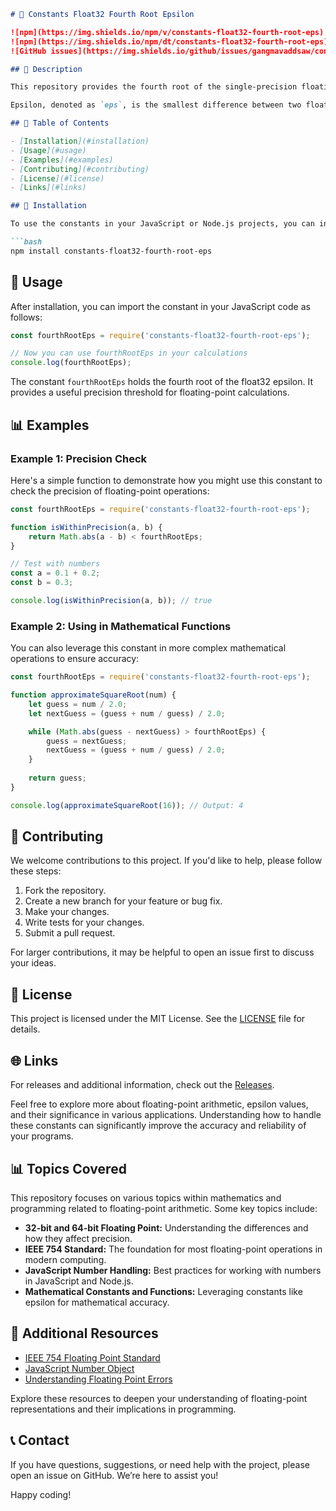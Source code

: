 ```markdown
# 🌟 Constants Float32 Fourth Root Epsilon

![npm](https://img.shields.io/npm/v/constants-float32-fourth-root-eps)
![npm](https://img.shields.io/npm/dt/constants-float32-fourth-root-eps)
![GitHub issues](https://img.shields.io/github/issues/gangmavaddsaw/constants-float32-fourth-root-eps)

## 📜 Description

This repository provides the fourth root of the single-precision floating-point epsilon value, specifically for 32-bit IEEE 754 representations. Understanding floating-point arithmetic is vital in many computing applications, especially in fields such as graphics, scientific computations, and data analysis. 

Epsilon, denoted as `eps`, is the smallest difference between two floating-point numbers. When performing calculations, knowing this value can help avoid errors that arise from precision limitations.

## 📁 Table of Contents

- [Installation](#installation)
- [Usage](#usage)
- [Examples](#examples)
- [Contributing](#contributing)
- [License](#license)
- [Links](#links)

## 🚀 Installation

To use the constants in your JavaScript or Node.js projects, you can install the package via npm:

```bash
npm install constants-float32-fourth-root-eps
```

## 🔧 Usage

After installation, you can import the constant in your JavaScript code as follows:

```javascript
const fourthRootEps = require('constants-float32-fourth-root-eps');

// Now you can use fourthRootEps in your calculations
console.log(fourthRootEps);
```

The constant `fourthRootEps` holds the fourth root of the float32 epsilon. It provides a useful precision threshold for floating-point calculations.

## 📊 Examples

### Example 1: Precision Check

Here's a simple function to demonstrate how you might use this constant to check the precision of floating-point operations:

```javascript
const fourthRootEps = require('constants-float32-fourth-root-eps');

function isWithinPrecision(a, b) {
    return Math.abs(a - b) < fourthRootEps;
}

// Test with numbers
const a = 0.1 + 0.2;
const b = 0.3;

console.log(isWithinPrecision(a, b)); // true
```

### Example 2: Using in Mathematical Functions

You can also leverage this constant in more complex mathematical operations to ensure accuracy:

```javascript
const fourthRootEps = require('constants-float32-fourth-root-eps');

function approximateSquareRoot(num) {
    let guess = num / 2.0;
    let nextGuess = (guess + num / guess) / 2.0;

    while (Math.abs(guess - nextGuess) > fourthRootEps) {
        guess = nextGuess;
        nextGuess = (guess + num / guess) / 2.0;
    }
    
    return guess;
}

console.log(approximateSquareRoot(16)); // Output: 4
```

## 🤝 Contributing

We welcome contributions to this project. If you'd like to help, please follow these steps:

1. Fork the repository.
2. Create a new branch for your feature or bug fix.
3. Make your changes.
4. Write tests for your changes.
5. Submit a pull request.

For larger contributions, it may be helpful to open an issue first to discuss your ideas.

## 📝 License

This project is licensed under the MIT License. See the [LICENSE](LICENSE) file for details.

## 🌐 Links

For releases and additional information, check out the [Releases](https://github.com/gangmavaddsaw/constants-float32-fourth-root-eps/releases).

Feel free to explore more about floating-point arithmetic, epsilon values, and their significance in various applications. Understanding how to handle these constants can significantly improve the accuracy and reliability of your programs.

## 📊 Topics Covered

This repository focuses on various topics within mathematics and programming related to floating-point arithmetic. Some key topics include:

- **32-bit and 64-bit Floating Point:** Understanding the differences and how they affect precision.
- **IEEE 754 Standard:** The foundation for most floating-point operations in modern computing.
- **JavaScript Number Handling:** Best practices for working with numbers in JavaScript and Node.js.
- **Mathematical Constants and Functions:** Leveraging constants like epsilon for mathematical accuracy.

## 🔗 Additional Resources

- [IEEE 754 Floating Point Standard](https://en.wikipedia.org/wiki/IEEE_754)
- [JavaScript Number Object](https://developer.mozilla.org/en-US/docs/Web/JavaScript/Reference/Global_Objects/Number)
- [Understanding Floating Point Errors](https://floating-point-gui.de/)

Explore these resources to deepen your understanding of floating-point representations and their implications in programming.

## 📞 Contact

If you have questions, suggestions, or need help with the project, please open an issue on GitHub. We’re here to assist you!

Happy coding!
```